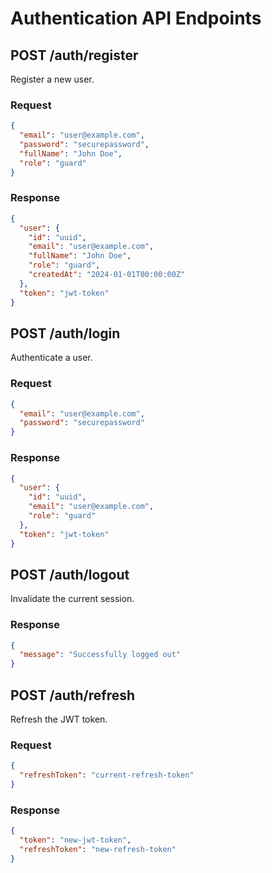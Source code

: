 # Authentication API Endpoints

## POST /auth/register
Register a new user.

### Request
```json
{
  "email": "user@example.com",
  "password": "securepassword",
  "fullName": "John Doe",
  "role": "guard"
}
```

### Response
```json
{
  "user": {
    "id": "uuid",
    "email": "user@example.com",
    "fullName": "John Doe",
    "role": "guard",
    "createdAt": "2024-01-01T00:00:00Z"
  },
  "token": "jwt-token"
}
```

## POST /auth/login
Authenticate a user.

### Request
```json
{
  "email": "user@example.com",
  "password": "securepassword"
}
```

### Response
```json
{
  "user": {
    "id": "uuid",
    "email": "user@example.com",
    "role": "guard"
  },
  "token": "jwt-token"
}
```

## POST /auth/logout
Invalidate the current session.

### Response
```json
{
  "message": "Successfully logged out"
}
```

## POST /auth/refresh
Refresh the JWT token.

### Request
```json
{
  "refreshToken": "current-refresh-token"
}
```

### Response
```json
{
  "token": "new-jwt-token",
  "refreshToken": "new-refresh-token"
}
```
